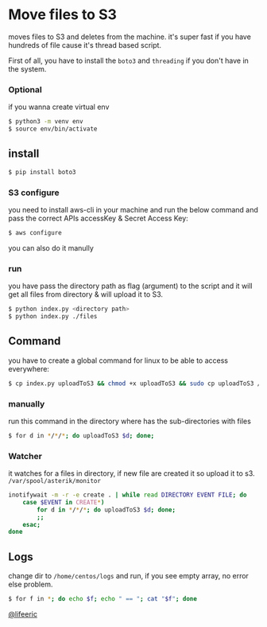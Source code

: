 # Move files to S3
moves files to S3 and deletes from the machine. it's super fast if you have hundreds of file cause it's thread based script.

First of all, you have to install the `boto3` and `threading` if you don't have in the system.


### Optional
if you wanna create virtual env
```bash
$ python3 -m venv env
$ source env/bin/activate
```


## install 

```bash
$ pip install boto3
```

### S3 configure
you need to install aws-cli in your machine and run the below command and pass the correct APIs accessKey & Secret Access Key:
```bash
$ aws configure

```
you can also do it manully
### run
you have pass the directory path as flag (argument) to the script and it will get all files from directory & will upload it to S3.
```bash
$ python index.py <directory path>
$ python index.py ./files
```

## Command 

you have to create a global command for linux to be able to access everywhere:

```bash
$ cp index.py uploadToS3 && chmod +x uploadToS3 && sudo cp uploadToS3 /bin

```

### manually

run this command in the directory where has the sub-directories with files
```bash
$ for d in */*/*; do uploadToS3 $d; done;
```


### Watcher
it watches for a files in directory, if new file are created it so upload it to s3.
`/var/spool/asterik/monitor`
```bash
inotifywait -m -r -e create . | while read DIRECTORY EVENT FILE; do   
	case $EVENT in CREATE*)         
		for d in */*/*; do uploadToS3 $d; done;            
		;;    
	esac; 
done

```

## Logs
change dir to `/home/centos/logs` and run, if you see empty array, no error else problem.
```bash
$ for f in *; do echo $f; echo " == "; cat "$f"; done
```



[@lifeeric](https://github.com/lifeeric)
